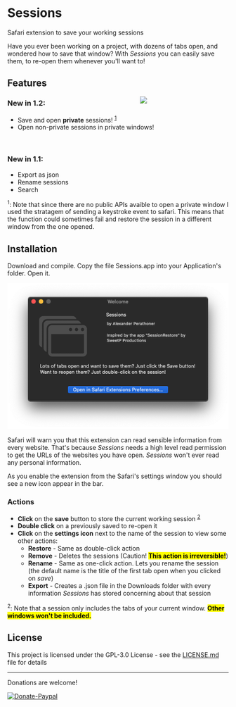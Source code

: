 # Sessions
Safari extension to save your working sessions

Have you ever been working on a project, with dozens of tabs open, and wondered how to save that window?
With *Sessions* you can easily save them, to re-open them whenever you'll want to!

## Features

<img align="right" margin="10px" src="https://raw.githubusercontent.com/AlexPerathoner/Sessions/master/Screens/PrivateDemonstration.mov" width="40%"></img>
### New in 1.2:
- Save and open **private** sessions! <sup>[1](#note1)</sup>
- Open non-private sessions in private windows!

<br/>

### New in 1.1:
- Export as json
- Rename sessions
- Search


<a name="note1"></a><sup>1</sup>: Note that since there are no public APIs avaible to open a private window I used the stratagem of sending a keystroke event to safari. This means that the function could sometimes fail and restore the session in a different window from the one opened.</mark>


## Installation
Download and compile. Copy the file Sessions.app into your Application's folder. Open it.

![Welcome Window](https://raw.githubusercontent.com/AlexPerathoner/Sessions/master/Screens/welcomeScreen.png)

Safari will warn you that this extension can read sensible information from every website. That's because *Sessions* needs a high level read permission to get the URLs of the websites you have open. *Sessions* won't ever read any personal information.

As you enable the extension from the Safari's settings window you should see a new icon appear in the bar.

### Actions
* **Click** on the **save** button to store the current working session <sup>[2](#note2)</sup> 
* **Double click** on a previously saved to re-open it
* **Click** on the **settings icon** next to the name of the session to view some other actions:
	* **Restore** - Same as double-click action
	* **Remove** - Deletes the sessions (Caution! <mark>**This action is irreversible!**</mark>)
	* **Rename** - Same as one-click action. Lets you rename the session (the default name is the title of the first tab open when you clicked on *save*)
	* **Export** - Creates a .json file in the Downloads folder with every information *Sessions* has stored concerning about that session


<a name="note2"></a><sup>2</sup>: Note that a session only includes the tabs of your current window. <mark>**Other windows won't be included.**</mark>

## License

This project is licensed under the GPL-3.0 License - see the [LICENSE.md](LICENSE.md) file for details

---
Donations are welcome!

[![Donate-Paypal](https://img.shields.io/badge/donate-paypal-yellow.svg?style=flat)](https://paypal.me/AlexanderPerathoner)
